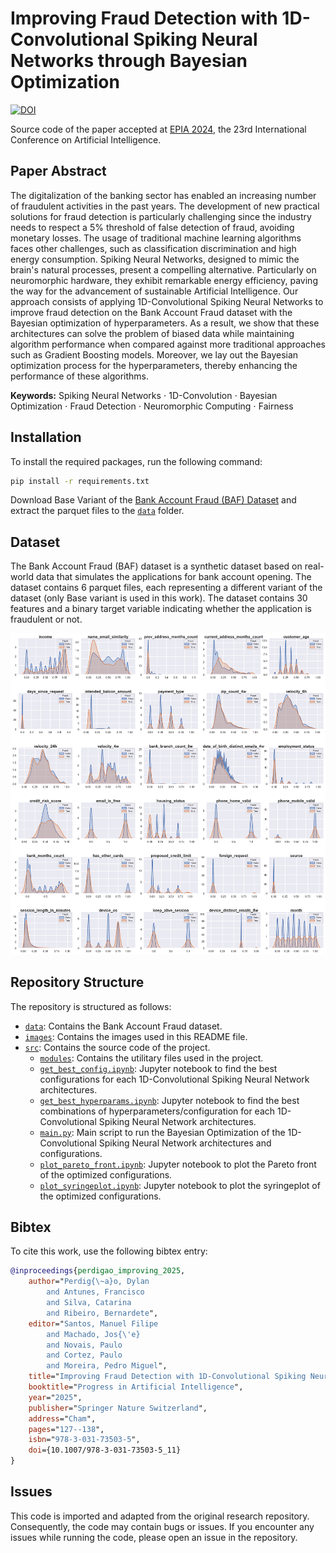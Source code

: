 # Improving Fraud Detection with 1D-Convolutional Spiking Neural Networks through Bayesian Optimization

[![DOI](https://zenodo.org/badge/DOI/10.5281/zenodo.12628435.svg)](https://doi.org/10.5281/zenodo.12628435)

Source code of the paper accepted at [EPIA 2024](https://epia2024.pt/), the 23rd International Conference on Artificial Intelligence.

## Paper Abstract
The digitalization of the banking sector has enabled an increasing number of fraudulent activities in the past years. The development of new practical solutions for fraud detection is particularly challenging since the industry needs to respect a 5\% threshold of false detection of fraud, avoiding monetary losses. The usage of traditional machine learning algorithms faces other challenges, such as classification discrimination and high energy consumption. Spiking Neural Networks, designed to mimic the brain's natural processes, present a compelling alternative. Particularly on neuromorphic hardware, they exhibit remarkable energy efficiency, paving the way for the advancement of sustainable Artificial Intelligence.
Our approach consists of applying 1D-Convolutional Spiking Neural Networks to improve fraud detection on the Bank Account Fraud dataset with the Bayesian optimization of hyperparameters. As a result, we show that these architectures can solve the problem of biased data while maintaining algorithm performance when compared against more traditional approaches such as Gradient Boosting models. Moreover, we lay out the Bayesian optimization process for the hyperparameters, thereby enhancing the performance of these algorithms.

**Keywords:**
Spiking Neural Networks $\cdot$ 
1D-Convolution $\cdot$
Bayesian Optimization $\cdot$
Fraud Detection $\cdot$
Neuromorphic Computing $\cdot$
Fairness 

## Installation

To install the required packages, run the following command:
```bash
pip install -r requirements.txt
```

Download Base Variant of the [Bank Account Fraud (BAF) Dataset](https://www.kaggle.com/datasets/sgpjesus/bank-account-fraud-dataset-neurips-2022) and extract the parquet files to the [`data`](./data/README.md) folder.

## Dataset

The Bank Account Fraud (BAF) dataset is a synthetic dataset based on real-world data that simulates the applications for bank account opening. The dataset contains 6 parquet files, each representing a different variant of the dataset (only Base variant is used in this work). The dataset contains 30 features and a binary target variable indicating whether the application is fraudulent or not.

![Density distribution of instances per feature](./images/normalized_density_base.png)

## Repository Structure

The repository is structured as follows:

- [`data`](./data/README.md): Contains the Bank Account Fraud dataset.
- [`images`](./images): Contains the images used in this README file.
- [`src`](./src): Contains the source code of the project.
    - [`modules`](./src/modules): Contains the utilitary files used in the project.
    - [`get_best_config.ipynb`](./src/get_best_config.ipynb): Jupyter notebook to find the best configurations for each 1D-Convolutional Spiking Neural Network architectures.
    - [`get_best_hyperparams.ipynb`](./src/get_best_hyperparams.ipynb): Jupyter notebook to find the best combinations of hyperparameters/configuration for each 1D-Convolutional Spiking Neural Network architectures.
    - [`main.py`](./src/main.py): Main script to run the Bayesian Optimization of the 1D-Convolutional Spiking Neural Network architectures and configurations.
    - [`plot_pareto_front.ipynb`](./src/plot_pareto_front.ipynb): Jupyter notebook to plot the Pareto front of the optimized configurations.
    - [`plot_syringeplot.ipynb`](./src/plot_syringeplot.ipynb): Jupyter notebook to plot the syringeplot of the optimized configurations.



## Bibtex

To cite this work, use the following bibtex entry:

```bibtex
@inproceedings{perdigao_improving_2025, 
    author="Perdig{\~a}o, Dylan
        and Antunes, Francisco
        and Silva, Catarina
        and Ribeiro, Bernardete",
    editor="Santos, Manuel Filipe
        and Machado, Jos{\'e}
        and Novais, Paulo
        and Cortez, Paulo
        and Moreira, Pedro Miguel",
    title="Improving Fraud Detection with 1D-Convolutional Spiking Neural Networks Through Bayesian Optimization",
    booktitle="Progress in Artificial Intelligence",
    year="2025",
    publisher="Springer Nature Switzerland",
    address="Cham",
    pages="127--138",
    isbn="978-3-031-73503-5",
    doi={10.1007/978-3-031-73503-5_11}
}
```

## Issues

This code is imported and adapted from the original research repository. Consequently, the code may contain bugs or issues.
If you encounter any issues while running the code, please open an issue in the repository.
